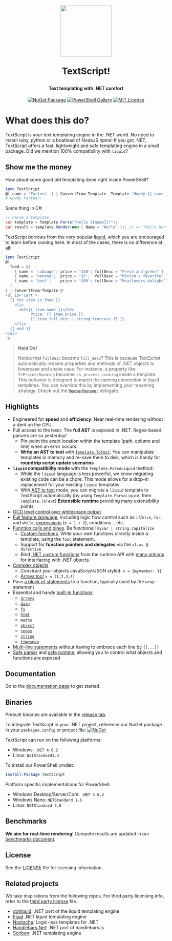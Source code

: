 <h1 align="center">
  <img src="https://raw.githubusercontent.com/lizoc/textscript/master/icon.png" height="160" width="160"/>
  <p align="center">TextScript!</p>
  <p align="center" style="font-size: 0.5em">Text templating with .NET comfort</p>
</h1>
<p align="center">
    <a href="https://www.nuget.org/packages/Lizoc.TextScript"><img src="https://img.shields.io/nuget/v/Lizoc.TextScript.svg?style=for-the-badge" alt="NuGet Package"></a>
    <a href="https://www.powershellgallery.com/packages/TextScript"><img src="https://img.shields.io/powershellgallery/v/textscript.svg?style=for-the-badge" alt="PowerShell Gallery"></a>
    <a href="https://opensource.org/licenses/MIT"><img src="https://img.shields.io/badge/License-MIT-yellow.svg?style=for-the-badge" alt="MIT License"></a>
</p>

What does this do?
==================
TextScript is your text templating engine in the .NET world. No need to install ruby, python or a boatload of NodeJS npms! If you got .NET, TextScript offers a fast, lightweight and safe templating engine in a small package. Did we mention 100% compatibility with `liquid`?


Show me the money
-----------------
How about some good old templating done right inside PowerShell?

```Powershell
ipmo TextScript
@{ name = 'Partner' } | ConvertFrom-Template -Template 'Howdy {{ name }}!'
# Howdy Partner!
```

Same thing in C#:

```C#
// Parse a template
var template = Template.Parse("Hello {{name}}!");
var result = template.Render(new { Name = "World" }); // => "Hello World!" 
```

TextScript borrows from the very popular [liquid](http://liquidmarkup.org/), which you are encouraged to learn before coming here. In most of the cases, there is no difference at all:

```Powershell
ipmo TextScript
@{
  food = @(
    { name = 'cabbage'; price = '$10'; fullDesc = "Fresh and green" }
    { name = 'banana';  price = '$5';  fullDesc = "Minion's favorite" }
    { name = 'beef';    price = '$50'; fullDesc = "Meatlovers delight"}
  )
} | ConvertFrom-Tempate @'
<ul id='cart'>
  {{ for item in food }}
    <li>
      <h2>{{ item.name }}</h2>
           Price: {{ item.price }}
           {{ item.full_desc | string.truncate 15 }}
    </li>
  {{ end }}
</ul>
'@
```

> **Hold On!**
>
> Notice that `fullDesc` became `full_desc`? This is because TextScript automatically rename properties and methods of .NET objects to lowercase and snake case. For instance, a 
> property like `IsProcessRunning` becomes `is_process_running` inside a template. This behavior is designed to match the naming convention in liquid templates.
> You can override this by implementing your renaming strategy. Check out the [`MemberRenamer`](docs/runtime.md#member-renamer) delegate.


Highlights
----------
- Engineered for **speed** and **efficiency**. Near real-time rendering without a dent on the CPU.
- Full access to the lexer. The **full AST** is exposed in .NET. Regex-based parsers are so yesterday!
  - Pin-point the exact location within the template (path, column and line) when an error occurs.
  - **Write an AST to text** with [`Template.ToText`](docs/runtime.md#ast-to-text). You can manipulate templates in memory and re-save them to disk, which is handy for **roundtrip script update scenarios**
- **`liquid` compatibility mode** with the `Template.ParseLiquid` method:
  - While the `liquid` language is less powerful, we know migrating existing code can be a chore. This mode allows for a drop-in replacement for your existing `liquid` templates.
  - With [AST to text](docs/runtime.md#ast-to-text) mode, you can migrate a `liquid` template to TextScript automatically (by using `Template.ParseLiquid`, then `Template.ToText`)
  **Extensible runtime** providing many extensibility points
- [OCD level control over whitespace output](docs/language.md#14-whitespace-control)
- [Full feature language](docs/language.md), including logic flow control such as `if`/`else`, `for`, and `while`, [expressions](docs/language.md#8-expressions) (`x = 1 + 2`), conditions... etc.
- [Function calls and pipes](docs/language.md#88-function-call-expression). Be functional! `myvar | string.capitalize`
  - [Custom functions](docs/language.md#7-functions). Write your own functions directly inside a template, using the `func` statement. 
  - Support for **function pointers and delegates** via the `alias @ directive`
  - Bind [.NET custom functions](docs/runtime.md#imports-functions-from-a-net-class) from the runtime API with [many options](docs/runtime.md#the-scriptobject) for interfacing with .NET objects.
- [Complex objects](docs/language.md#5-objects) 
  - Construct your objects JavaScript/JSON styled: `x = {mymember: 1}`
  - [Arrays too!](docs/language.md#6-arrays) `x = [1,2,3,4]`
- Pass [a block of statements](docs/language.md#98-wrap-function-arg1argn--end) to a function, typically used by the `wrap` statement
- Essential and handy [built-in functions](docs/builtins.md):
  - [`arrays`](docs/builtins.md#array-functions)
  - [`date`](docs/builtins.md#date-functions)
  - [`fs`](docs/builtins.md#fs-functions)
  - [`html`](docs/builtins.md#html-functions)
  - [`maths`](docs/builtins.md#math-functions)
  - [`object`](docs/builtins.md#object-functions)
  - [`regex`](docs/builtins.md#regex-functions)
  - [`string`](docs/builtins.md#string-functions)
  - [`timespan`](docs/builtins.md#timespan-functions)
- [Multi-line statements](docs/language.md#11-code-block) without having to embrace each line by `{{...}}`
- [Safe parser](docs/runtime.md#the-lexer-and-parser) and [safe runtime](docs/runtime.md#safe-runtime), allowing you to control what objects and functions are exposed


Documentation
--------------
Go to the [documentation page](docs/README.md) to get started.


Binaries
--------
Prebuilt binaries are available in the [release tab](./releases). 

To integrate TextScript in your .NET project, reference our NuGet package in your `packages.config` or project file: [![NuGet](https://img.shields.io/nuget/v/Lizoc.TextScript.svg)](https://www.nuget.org/packages/Lizoc.TextScript/)

TextScript can run on the following platforms:

- Windows: `.NET 4.6.2`
- Linux: `NetStandard1.3` 

To install our PowerShell cmdlet:

```powershell
Install-Package TextScript
```

Platform specific implementations for PowerShell:

- Windows Desktop/Server/Core: `.NET 4.6.2`
- Windows Nano: `NETStandard 1.6`
- Linux: `NETStandard 2.0`


Benchmarks
----------
**We aim for real-time rendering**! Compete results are updated in our [benchmarks document](docs/benchmarks.md).


License
-------
See the [LICENSE](./LICENSE) file for licensing information.


Related projects
----------------
We take inspirations from the following repos. For third party licensing info, refer to the [third party license](./THIRD-PARTY-LICENSE.txt) file.

* [dotliquid](https://github.com/dotliquid/dotliquid): .NET port of the liquid templating engine
* [Fluid](https://github.com/sebastienros/fluid/) .NET liquid templating engine
* [Nustache](https://github.com/jdiamond/Nustache): Logic-less templates for .NET
* [Handlebars.Net](https://github.com/rexm/Handlebars.Net): .NET port of handlebars.js
* [Scriben](https://github.com/lunet-io/scriban): .NET templating engine

